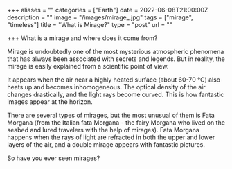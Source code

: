 +++
aliases = ""
categories = ["Earth"]
date = 2022-06-08T21:00:00Z
description = ""
image = "/images/mirage_.jpg"
tags = ["mirage", "timeless"]
title = "What is Mirage?"
type = "post"
url = ""

+++
What is a mirage and where does it come from?  
  
Mirage is undoubtedly one of the most mysterious atmospheric phenomena that has always been associated with secrets and legends. But in reality, the mirage is easily explained from a scientific point of view.

It appears when the air near a highly heated surface (about 60-70 °C) also heats up and becomes inhomogeneous. The optical density of the air changes drastically, and the light rays become curved. This is how fantastic images appear at the horizon.

There are several types of mirages, but the most unusual of them is Fata Morgana (from the Italian fata Morgana - the fairy Morgana who lived on the seabed and lured travelers with the help of mirages). Fata Morgana happens when the rays of light are refracted in both the upper and lower layers of the air, and a double mirage appears with fantastic pictures.

So have you ever seen mirages?